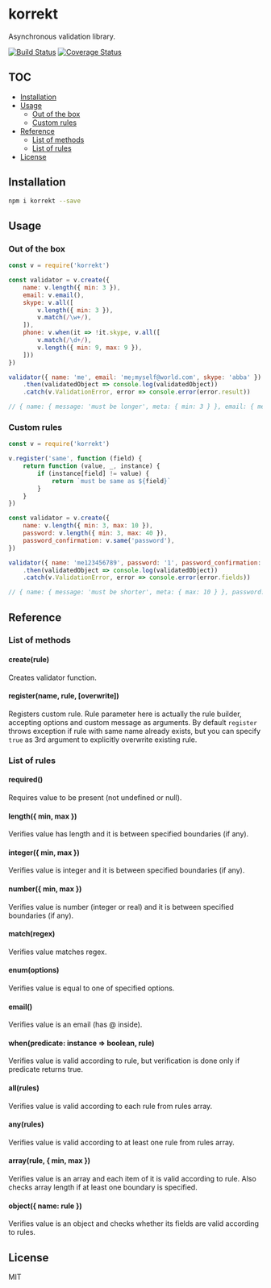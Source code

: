 # korrekt

Asynchronous validation library.

[![Build Status](https://travis-ci.org/titarenko/korrekt.svg?branch=master)](https://travis-ci.org/titarenko/korrekt)
[![Coverage Status](https://coveralls.io/repos/github/titarenko/korrekt/badge.svg?branch=master)](https://coveralls.io/github/titarenko/korrekt?branch=master)

## TOC

* [Installation](#installation)
* [Usage](#usage)
	* [Out of the box](#out-of-the-box)
	* [Custom rules](#custom-rules)
* [Reference](#reference)
	* [List of methods](#list-of-methods)
	* [List of rules](#list-of-rules)
* [License](#license)

## Installation

```bash
npm i korrekt --save
```

## Usage

### Out of the box

```js
const v = require('korrekt')

const validator = v.create({
	name: v.length({ min: 3 }),
	email: v.email(),
	skype: v.all([
		v.length({ min: 3 }),
		v.match(/\w+/),
	]),
	phone: v.when(it => !it.skype, v.all([
		v.match(/\d+/),
		v.length({ min: 9, max: 9 }),
	]))
})

validator({ name: 'me', email: 'me;myself@world.com', skype: 'abba' })
	.then(validatedObject => console.log(validatedObject))
	.catch(v.ValidationError, error => console.error(error.result))

// { name: { message: 'must be longer', meta: { min: 3 } }, email: { message: 'must be an email' } }
```

### Custom rules

```js
const v = require('korrekt')

v.register('same', function (field) {
	return function (value, _, instance) {
		if (instance[field] != value) {
			return `must be same as ${field}`
		}
	}
})

const validator = v.create({
	name: v.length({ min: 3, max: 10 }),
	password: v.length({ min: 3, max: 40 }),
	password_confirmation: v.same('password'),
})

validator({ name: 'me123456789', password: '1', password_confirmation: '2' })
	.then(validatedObject => console.log(validatedObject))
	.catch(v.ValidationError, error => console.error(error.fields))

// { name: { message: 'must be shorter', meta: { max: 10 } }, password: { message: 'must be longer', meta: { min: 3 } }, password_confirmation: { message: 'must be same as  password' } }
```

## Reference

### List of methods

#### create(rule)

Creates validator function.

#### register(name, rule, [overwrite])

Registers custom rule. Rule parameter here is actually the rule builder, accepting options and custom message as arguments. By default `register` throws exception if rule with same name already exists, but you can specify `true` as 3rd argument to explicitly overwrite existing rule.

### List of rules

#### required()

Requires value to be present (not undefined or null).

#### length({ min, max })

Verifies value has length and it is between specified boundaries (if any).

#### integer({ min, max })

Verifies value is integer and it is between specified boundaries (if any).

#### number({ min, max })

Verifies value is number (integer or real) and it is between specified boundaries (if any).

#### match(regex)

Verifies value matches regex.

#### enum(options)

Verifies value is equal to one of specified options.

#### email()

Verifies value is an email (has @ inside).

#### when(predicate: instance => boolean, rule)

Verifies value is valid according to rule, but verification is done only if predicate returns true.

#### all(rules)

Verifies value is valid according to each rule from rules array.

#### any(rules)

Verifies value is valid according to at least one rule from rules array.

#### array(rule, { min, max })

Verifies value is an array and each item of it is valid according to rule. Also checks array length if at least one boundary is specified.

#### object({ name: rule })

Verifies value is an object and checks whether its fields are valid according to rules.

## License

MIT

